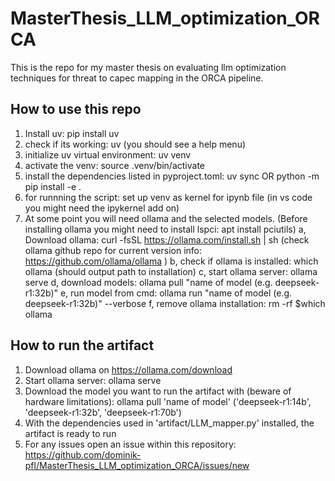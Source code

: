 # MasterThesis_LLM_optimization_ORCA
This is the repo for my master thesis on evaluating llm optimization techniques for threat to capec mapping in the ORCA pipeline.


## How to use this repo
1. Install uv: pip install uv
2. check if its working: uv (you should see a help menu)
3. initialize uv virtual environment: uv venv
4. activate the venv: source .venv/bin/activate
5. install the dependencies listed in pyproject.toml: uv sync OR python -m pip install -e .
6. for runnning the script: set up venv as kernel for ipynb file (in vs code you might need the ipykernel add on)
7. At some point you will need ollama and the selected models. (Before installing ollama you might need to install lspci: apt install pciutils)
    a, Download ollama: curl -fsSL https://ollama.com/install.sh | sh (check ollama github repo for current version info: https://github.com/ollama/ollama )
    b, check if ollama is installed: which ollama (should output path to installation)
    c, start ollama server: ollama serve
    d, download models: ollama pull "name of model (e.g. deepseek-r1:32b)"
    e, run model from cmd: ollama run "name of model (e.g. deepseek-r1:32b)" --verbose
    f, remove ollama installation: rm -rf $which ollama


## How to run the artifact
1. Download ollama on https://ollama.com/download 
2. Start ollama server: ollama serve
3. Download the model you want to run the artifact with (beware of hardware limitations): ollama pull 'name of model' ('deepseek-r1:14b', 'deepseek-r1:32b', 'deepseek-r1:70b')
4. With the dependencies used in 'artifact/LLM_mapper.py' installed, the artifact is ready to run
5. For any issues open an issue within this repository: https://github.com/dominik-pfl/MasterThesis_LLM_optimization_ORCA/issues/new

